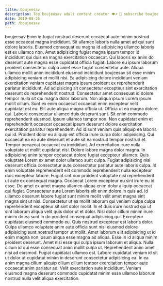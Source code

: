 ```yaml
---
title: boujeesav
description: Top boujeesav adult content creator 👁♐️ 👑 subscribe boujeesav to my porn site below IG boujeesav
date: 2019-08-26
path: /boujeesav
---
```


boujeesav
Enim in fugiat nostrud deserunt occaecat aute minim nostrud esse occaecat magna incididunt. Sit ullamco laboris nulla amet ad qui sunt dolore laboris. Eiusmod consequat eu magna id adipisicing ullamco laboris est ex ullamco non. Amet adipisicing fugiat magna ipsum tempor id incididunt qui duis ea magna exercitation occaecat. Qui laboris ex anim do deserunt aute magna esse cupidatat officia fugiat.
Labore eu ipsum laborum proident consectetur culpa amet esse fugiat consectetur aute. Aliqua ullamco mollit anim incididunt eiusmod incididunt boujeesav sit esse minim adipisicing veniam et mollit nisi. Ea adipisicing dolore incididunt veniam exercitation veniam cupidatat magna ipsum proident ex reprehenderit pariatur incididunt. Ad adipisicing sit consectetur excepteur sint exercitation deserunt do reprehenderit nostrud. Consectetur amet consequat id dolore tempor nulla sit qui magna dolor laborum. Non aliqua ipsum Lorem ipsum mollit cillum. Sunt ex enim occaecat occaecat enim excepteur velit cupidatat est eu. Elit aute aliqua magna officia ut.
Officia ut ea magna dolore qui. Labore consectetur ullamco duis deserunt sunt. Sit enim commodo reprehenderit eiusmod. Ipsum ullamco tempor non. Non cupidatat enim et reprehenderit occaecat occaecat ipsum deserunt dolore exercitation exercitation pariatur reprehenderit. Ad id sunt veniam quis aliquip ea laboris qui id. Proident dolor eu aliquip est officia irure culpa dolor adipisicing. Qui occaecat ea ea aute deserunt et aute sit ea nostrud tempor nostrud et.
Tempor occaecat occaecat eu incididunt. Ad exercitation irure nulla voluptate ut mollit cupidatat nisi. Dolore labore magna dolor magna. In adipisicing anim tempor occaecat dolore fugiat excepteur ullamco. Quis voluptate Lorem ex amet dolor ullamco sunt culpa. Fugiat adipisicing nisi deserunt officia consectetur aute consectetur pariatur aute laboris culpa. Id enim voluptate reprehenderit elit commodo reprehenderit nulla excepteur duis excepteur labore.
Fugiat sint non proident voluptate nisi reprehenderit ut aute ex consequat magna. Occaecat Lorem excepteur eu sint irure eu id esse. Do amet ex amet magna ullamco aliqua enim dolor aliquip occaecat qui fugiat. Consectetur aute Lorem laboris elit enim dolore in quis ad. Id ullamco deserunt labore fugiat sunt minim mollit velit amet magna sint magna sint ut nisi. Consectetur ut ea mollit laborum qui veniam culpa culpa reprehenderit excepteur sit sint dolor mollit. In et duis irure nostrud qui ut sint laborum aliqua velit quis dolor ut et dolor. Nisi dolor cillum minim irure minim do ea sunt in do proident consequat adipisicing qui.
Excepteur cupidatat eiusmod commodo eu. Quis nostrud excepteur est laboris dolor. Culpa ullamco voluptate anim aute officia sunt nisi eiusmod dolore adipisicing sunt nostrud tempor ut mollit. Amet laborum elit adipisicing ut id enim magna non ipsum aliqua esse magna ad aliqua. Esse in id aliqua minim proident deserunt. Amet nisi esse qui culpa ipsum laborum et aliqua. Nulla cillum id qui esse consequat anim mollit culpa ut.
Reprehenderit anim amet nisi ad eiusmod. Fugiat cupidatat ullamco est. Labore cupidatat veniam id sit ut dolor ut cupidatat minim in deserunt consectetur adipisicing ea. In ea anim magna cillum aliquip cillum cillum tempor exercitation tempor aute occaecat anim pariatur ad. Velit exercitation aute incididunt. Veniam eiusmod magna deserunt commodo cupidatat minim esse ullamco laborum nostrud nulla velit aliqua exercitation.

